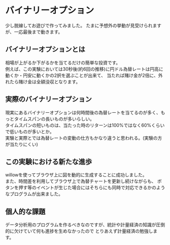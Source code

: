 バイナリーオプション
=====
少し脱線してお遊びで作ってみました。
たまに予想外の挙動が見受けられますが、一応最後まで動きます。

バイナリーオプションとは
-----
相場が上がるか下がるかを当てるだけの簡単な投資です。  
例えば、この実験においては30秒後(約6回の推移)に円ドル為替レートは円高に動くか・円安に動くかの2択を選ぶことが出来て、
当たれば賭け金が2倍に、外れたら賭け金は全額没収となります。

実際のバイナリーオプション
-----
現実にあるバイナリーオプションは何時間後の為替レートを当てるのが多く、もっとタイムスパンの長いものが多いらしい。  
タイムスパンの短いものは、当たった時のリターンは100%ではなく60%くらいで低いものが多いとか。  
実験と実際とでは為替レートの変動の仕方もかなり違うと思われる。(実験の方が当たりにくい)

この実験における新たな進歩
-----
willowを使ってブラウザ上に図を動的に生成することに成功しました。  
また、時間差を利用してブラウザ上で為替チャートを更新し続けながらも、
ボタンを押す等のイベントが生じた場合にはそちらにも同時で対応できるかのようなプログラムが出来ました。  

個人的な課題
-----
データ分析用のプログラムを作るべきなのですが、統計や計量経済の知識が圧倒的に欠けていて何も進捗を生めなかったので
とりあえず計量経済の勉強します。
